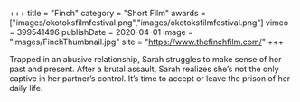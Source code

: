 +++
title = "Finch"
category = "Short Film"
awards = ["images/okotoksfilmfestival.png","images/okotoksfilmfestival.png"]
vimeo = 399541496
publishDate = 2020-04-01
image = "images/FinchThumbnail.jpg"
site = "https://www.thefinchfilm.com/"
+++

Trapped in an abusive relationship, Sarah struggles to make sense of her past and present. After a brutal assault, Sarah realizes she’s not the only captive in her partner’s control. It’s time to accept or leave the prison of her daily life.
